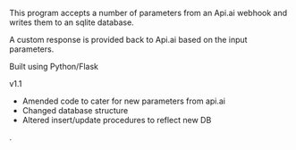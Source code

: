 This program accepts a number of parameters from an Api.ai webhook and writes them to an sqlite database.

A custom response is provided back to Api.ai based on the input parameters.

Built using Python/Flask

v1.1
- Amended code to cater for new parameters from api.ai
- Changed database structure
- Altered insert/update procedures to reflect new DB 

.